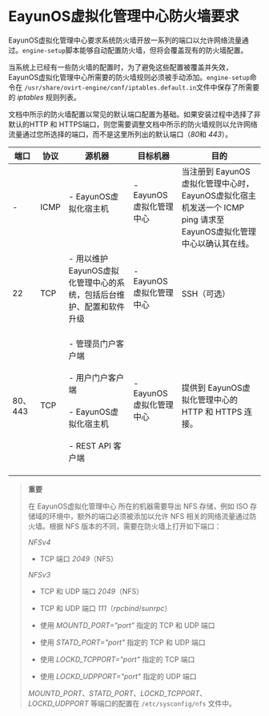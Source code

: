 # EayunOS虚拟化管理中心防火墙要求

EayunOS虚拟化管理中心要求系统防火墙开放一系列的端口以允许网络流量通过。`engine-setup`脚本能够自动配置防火墙，但将会覆盖现有的防火墙配置。

当系统上已经有一些防火墙的配置时，为了避免这些配置被覆盖并失效，EayunOS虚拟化管理中心所需要的防火墙规则必须被手动添加。`engine-setup`命令在 `/usr/share/ovirt-engine/conf/iptables.default.in`文件中保存了所需要的 *iptables* 规则列表。

文档中所示的防火墙配置以常见的默认端口配置为基础。如果安装过程中选择了非默认的HTTP 和 HTTPS端口，则您需要调整文档中所示的防火墙规则以允许网络流量通过您所选择的端口，而不是这里所列出的默认端口（*80*和 *443*）。

|端口|协议|源机器|目标机器|目的|
|----|----|------|--------|----|
|-|ICMP|-   EayunOS虚拟化宿主机<br/><br/>|-   EayunOS虚拟化管理中心<br/><br/>|当注册到 EayunOS虚拟化管理中心时，EayunOS虚拟化宿主机发送一个 ICMP ping 请求至EayunOS虚拟化管理中心以确认其在线。|
|22|TCP|-   用以维护EayunOS虚拟化管理中心的系统，包括后台维护、配置和软件升级<br/><br/>|-   EayunOS虚拟化管理中心<br/><br/>|SSH（可选）|
|80、443|TCP|-   管理员门户客户端<br/><br/>-   用户门户客户端<br/><br/>-   EayunOS虚拟化宿主机<br/><br/>-   REST API 客户端<br/><br/>|-   EayunOS虚拟化管理中心<br/><br/>|提供到 EayunOS虚拟化管理中心的 HTTP 和 HTTPS 连接。|

> **重要**
>
> 在 EayunOS虚拟化管理中心 所在的机器需要导出 NFS 存储，例如 ISO
> 存储域的环境中，额外的端口必须被添加以允许 NFS
> 相关的网络流量通过防火墙。根据 NFS
> 版本的不同，需要在防火墙上打开如下端口：
>
> *NFSv4*
>
> -   TCP 端口 *2049*（NFS）
>
> *NFSv3*
>
> -   TCP 和 UDP 端口 *2049*（NFS）
>
> -   TCP 和 UDP 端口 *111*（*rpcbind*/*sunrpc*）
>
> -   使用 *MOUNTD\_PORT="port"* 指定的 TCP 和 UDP 端口
>
> -   使用 *STATD\_PORT="port"* 指定的 TCP 和 UDP 端口
>
> -   使用 *LOCKD\_TCPPORT="port"* 指定的 TCP 端口
>
> -   使用 *LOCKD\_UDPPORT="port"* 指定的 UDP 端口
>
> *MOUNTD\_PORT*、*STATD\_PORT*、*LOCKD\_TCPPORT*、*LOCKD\_UDPPORT*
> 等端口的配置在 `/etc/sysconfig/nfs` 文件中。

